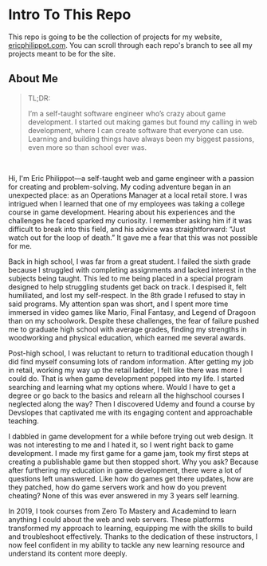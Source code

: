 # Intro To This Repo

This repo is going to be the collection of projects for my website, [ericphilippot.com](https://ericphilippot.com "Personal web site and blog."). You can scroll through each repo's branch to see all my projects meant to be for the site.

## About Me

  >TL;DR:
>
  >I’m a self-taught software engineer who’s crazy about game development. I started out making games but found my calling in web development, where I can create software that everyone can use. Learning and building things have always been my biggest passions, even more so than school ever was.


<br/>

Hi, I'm Eric Philippot—a self-taught web and game engineer with a passion for creating and problem-solving. My coding adventure began in an unexpected place: as an Operations Manager at a local retail store. I was intrigued when I learned that one of my employees was taking a college course in game development. Hearing about his experiences and the challenges he faced sparked my curiosity. I remember asking him if it was difficult to break into this field, and his advice was straightforward: “Just watch out for the loop of death.” It gave me a fear that this was not possible for me.


Back in high school, I was far from a great student. I failed the sixth grade because I struggled with completing assignments and lacked interest in the subjects being taught. This led to me being placed in a special program designed to help struggling students get back on track. I despised it, felt humiliated, and lost my self-respect. In the 8th grade I refused to stay in said programs. My attention span was short, and I spent more time immersed in video games like Mario, Final Fantasy, and Legend of Dragoon than on my schoolwork. Despite these challenges, the fear of failure pushed me to graduate high school with average grades, finding my strengths in woodworking and physical education, which earned me several awards.

Post-high school, I was reluctant to return to traditional education though I did find myself consuming lots of random information. After getting my job in retail, working my way up the retail ladder, I felt like there was more I could do. That is when game development popped into my life. I started searching and learning what my options where. Would I have to get a degree or go back to the basics and relearn all the highschool courses I neglected along the way? Then I discovered Udemy and found a course by Devslopes that captivated me with its engaging content and approachable teaching. 

I dabbled in game development for a while before trying out web design. It was not interesting to me and I hated it, so I went right back to game development. I made my first game for a game jam, took my first steps at creating a publishable game but then stopped short. Why you ask? Because after furthering my education in game development, there were a lot of questions left unanswered. Like how do games get there updates, how are they patched, how do game servers work and how do you prevent cheating? None of this was ever answered in my 3 years self learning.

In 2019, I took courses from Zero To Mastery and Academind to learn anything I could about the web and web servers. These platforms transformed my approach to learning, equipping me with the skills to build and troubleshoot effectively. Thanks to the dedication of these instructors, I now feel confident in my ability to tackle any new learning resource and understand its content more deeply.

